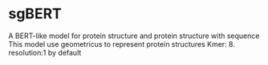 # sgBERT
A BERT-like model for protein structure and protein structure with sequence 
This model use geometricus to represent protein structures
Kmer: 8. resolution:1 by default 
